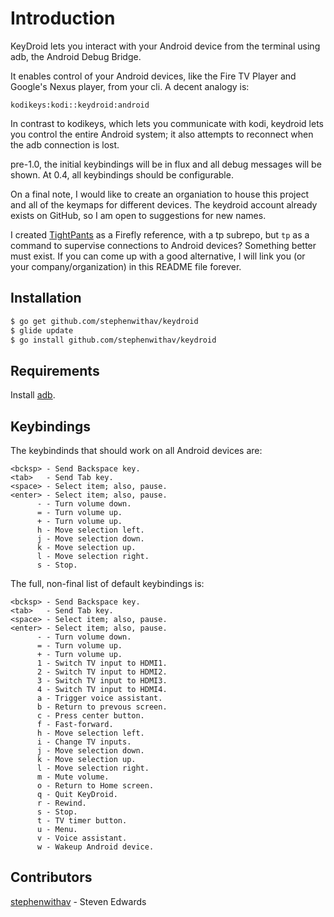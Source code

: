 # Introduction

KeyDroid lets you interact with your Android device from the terminal
using adb, the Android Debug Bridge.

It enables control of your Android devices, like the Fire TV Player
and Google's Nexus player, from your cli.  A decent analogy is:

    kodikeys:kodi::keydroid:android

In contrast to kodikeys, which lets you communicate with kodi,
keydroid lets you control the entire Android system; it also attempts
to reconnect when the adb connection is lost.

pre-1.0, the initial keybindings will be in flux and all debug
messages will be shown.  At 0.4, all keybindings should be
configurable.

On a final note, I would like to create an organiation to house this
project and all of the keymaps for different devices.  The keydroid
account already exists on GitHub, so I am open to suggestions for new
names.

I created [TightPants](https://github.com/tightpants) as a Firefly reference, with a tp subrepo, but
`tp` as a command to supervise connections to Android devices?
Something better must exist.  If you can come up with a good
alternative, I will link you (or your company/organization) in this
README file forever.


## Installation

```bash
$ go get github.com/stephenwithav/keydroid
$ glide update
$ go install github.com/stephenwithav/keydroid
```


## Requirements

Install [adb](https://developer.android.com/studio/command-line/adb).


## Keybindings

The keybindinds that should work on all Android devices are:

```
<bcksp> - Send Backspace key.
<tab>   - Send Tab key.
<space> - Select item; also, pause.
<enter> - Select item; also, pause.
      - - Turn volume down.
      = - Turn volume up.
      + - Turn volume up.
      h - Move selection left.
      j - Move selection down.
      k - Move selection up.
      l - Move selection right.
      s - Stop.
```


The full, non-final list of default keybindings is:

```
<bcksp> - Send Backspace key.
<tab>   - Send Tab key.
<space> - Select item; also, pause.
<enter> - Select item; also, pause.
      - - Turn volume down.
      = - Turn volume up.
      + - Turn volume up.
      1 - Switch TV input to HDMI1.
      2 - Switch TV input to HDMI2.
      3 - Switch TV input to HDMI3.
      4 - Switch TV input to HDMI4.
      a - Trigger voice assistant.
      b - Return to prevous screen.
      c - Press center button.
      f - Fast-forward.
      h - Move selection left.
      i - Change TV inputs.
      j - Move selection down.
      k - Move selection up.
      l - Move selection right.
      m - Mute volume.
      o - Return to Home screen.
      q - Quit KeyDroid.
      r - Rewind.
      s - Stop.
      t - TV timer button.
      u - Menu.
      v - Voice assistant.
      w - Wakeup Android device.
```


## Contributors

[stephenwithav](https://github.com/stephenwithav) - Steven Edwards
